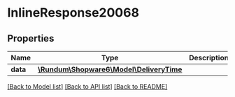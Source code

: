 # InlineResponse20068

## Properties
Name | Type | Description | Notes
------------ | ------------- | ------------- | -------------
**data** | [**\Rundum\Shopware6\Model\DeliveryTime**](DeliveryTime.md) |  | [optional] 

[[Back to Model list]](../../README.md#documentation-for-models) [[Back to API list]](../../README.md#documentation-for-api-endpoints) [[Back to README]](../../README.md)

